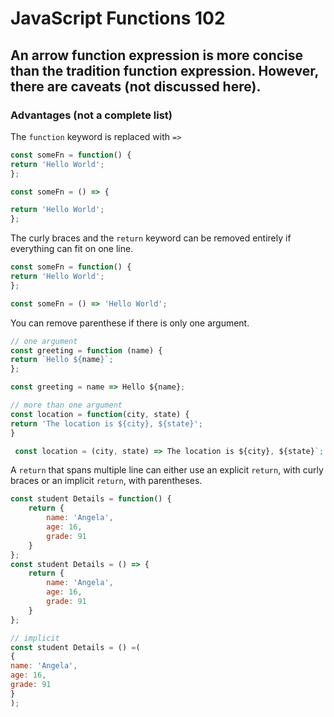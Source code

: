 # JavaScript Functions 102
## An arrow function expression is more concise than the tradition function expression. However, there are caveats (not discussed here).

 ### Advantages (not a complete list)

 The `function` keyword is replaced with `=>`
 ```javascript
 const someFn = function() {
 return 'Hello World';
 };

 const someFn = () => {

 return 'Hello World';
 };
```

 The curly braces and the `return` keyword can be removed entirely if everything can fit on one line.
 ```javascript
 const someFn = function() {
 return 'Hello World';
 };

 const someFn = () => 'Hello World';
```

You can remove parenthese if there is only one argument.
```javascript
// one argument
const greeting = function (name) {
return `Hello ${name}`;
};

const greeting = name => Hello ${name};

// more than one argument
const location = function(city, state) {
return 'The location is ${city}, ${state}';
}

 const location = (city, state) => The location is ${city}, ${state}`;
 ```


A `return` that spans multiple line can either use an explicit `return`, with curly braces
 or an implicit `return`, with parentheses.
```javascript
const student Details = function() {
    return {
        name: 'Angela',
        age: 16,
        grade: 91
    }
};
const student Details = () => {
    return {
        name: 'Angela',
        age: 16,
        grade: 91
    }
};

// implicit
const student Details = () =(
{
name: 'Angela',
age: 16,
grade: 91
}
);